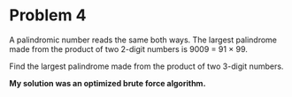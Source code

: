 <h1>Problem 4</h1>

A palindromic number reads the same both ways. The largest palindrome made from the product of two 2-digit numbers is 9009 = 91 × 99.

Find the largest palindrome made from the product of two 3-digit numbers.


<b> My solution was an optimized brute force algorithm. </b>
